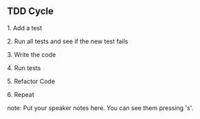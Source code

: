 ##  TDD Cycle

<p class="fragment"> 1. Add a test</p>
<p class="fragment"> 2. Run all tests and see if the new test fails</p>
<p class="fragment"> 3. Write the code</p>
<p class="fragment"> 4. Run tests</p>
<p class="fragment"> 5. Refactor Code</p>
<p class="fragment"> 6. Repeat</p>


note:
    Put your speaker notes here.
    You can see them pressing 's'.
